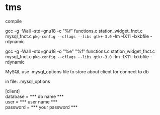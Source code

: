 # tms
compile

gcc -g -Wall -std=gnu18 -c "%f" functions.c station_widget_fnct.c mysql_fnct.c `pkg-config --cflags --libs gtk+-3.0` -lm -lX11 -lxkbfile -rdynamic

gcc -g -Wall -std=gnu18 -o "%e" "%f"  functions.c station_widget_fnct.c mysql_fnct.c `pkg-config --cflags --libs gtk+-3.0` -lm -lX11 -lxkbfile -rdynamic


MySQL use .mysql_options file to store about client for connect to db

in file: .mysql_options

[client]  
database = *** db name ***  
user = *** user name ***  
password = *** your password ***  
